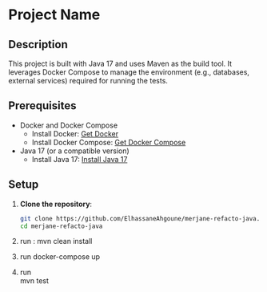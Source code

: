 # Project Name

## Description

This project is built with Java 17 and uses Maven as the build tool. It leverages Docker Compose to manage the environment (e.g., databases, external services) required for running the tests.

## Prerequisites

- Docker and Docker Compose
  - Install Docker: [Get Docker](https://docs.docker.com/get-docker/)
  - Install Docker Compose: [Get Docker Compose](https://docs.docker.com/compose/install/)
- Java 17 (or a compatible version)
  - Install Java 17: [Install Java 17](https://adoptium.net/temurin/releases/?version=17)

## Setup

1. **Clone the repository**:
   ```bash
   git clone https://github.com/ElhassaneAhgoune/merjane-refacto-java.git
   cd merjane-refacto-java 
2. run :
   mvn clean install 
   
3. run 
  docker-compose up 

4. run  
   mvn test 

